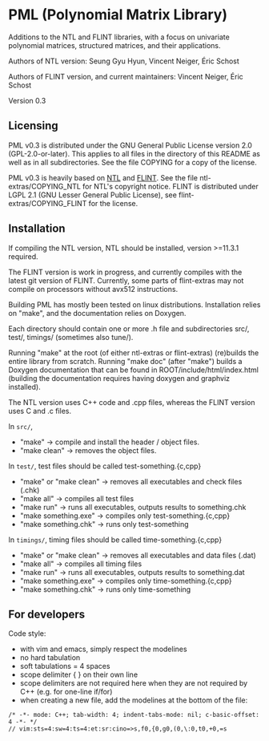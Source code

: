 # PML (Polynomial Matrix Library)

Additions to the NTL and FLINT libraries, with a focus on univariate polynomial matrices, structured matrices, and their applications.

Authors of NTL version: Seung Gyu Hyun, Vincent Neiger, Éric Schost

Authors of FLINT version, and current maintainers: Vincent Neiger, Éric Schost

Version 0.3

## Licensing

PML v0.3 is distributed under the GNU General Public License version 2.0 (GPL-2.0-or-later). This applies to all files in the directory of this README as well as in all subdirectories. See the file COPYING for a copy of the license.

PML v0.3 is heavily based on [NTL](https://libntl.org/) and [FLINT](https://flintlib.org/). See the file ntl-extras/COPYING_NTL for NTL's copyright notice. FLINT is distributed under LGPL 2.1 (GNU Lesser General Public License), see flint-extras/COPYING_FLINT for the license.

## Installation

If compiling the NTL version, NTL should be installed, version >=11.3.1 required.

The FLINT version is work in progress, and currently compiles with the latest git version of FLINT. Currently, some parts of flint-extras may not compile on processors without avx512 instructions.

Building PML has mostly been tested on linux distributions. Installation relies on "make", and the documentation relies on Doxygen.

Each directory should contain one or more .h file and subdirectories src/, test/, timings/ (sometimes also tune/).

Running "make" at the root (of either ntl-extras or flint-extras) (re)builds the entire library from scratch. Running "make doc" (after "make") builds a Doxygen documentation that can be found in ROOT/include/html/index.html  (building the documentation requires having doxygen and graphviz installed).

The NTL version uses C++ code and .cpp files, whereas the FLINT version uses C and .c files.

In `src/`,
 - "make" -> compile and install the header / object files.
 - "make clean" -> removes the object files.

In `test/`, test files should be called test-something.{c,cpp}
 - "make" or "make clean" -> removes all executables and check files (.chk)
 - "make all" -> compiles all test files
 - "make run" -> runs all executables, outputs results to something.chk
 - "make something.exe" -> compiles only test-something.{c,cpp}
 - "make something.chk" -> runs only test-something

In `timings/`, timing files should be called time-something.{c,cpp}
 - "make" or "make clean" -> removes all executables and data files (.dat)
 - "make all" -> compiles all timing files
 - "make run" -> runs all executables, outputs results to something.dat
 - "make something.exe" -> compiles only time-something.{c,cpp}
 - "make something.chk" -> runs only time-something

## For developers

Code style:
  - with vim and emacs, simply respect the modelines
  - no hard tabulation
  - soft tabulations = 4 spaces
  - scope delimiter { } on their own line
  - scope delimiters are not required here when they are not required by C++ (e.g. for one-line if/for)
  - when creating a new file, add the modelines at the bottom of the file:
```
/* -*- mode: C++; tab-width: 4; indent-tabs-mode: nil; c-basic-offset: 4 -*- */
// vim:sts=4:sw=4:ts=4:et:sr:cino=>s,f0,{0,g0,(0,\:0,t0,+0,=s
```
